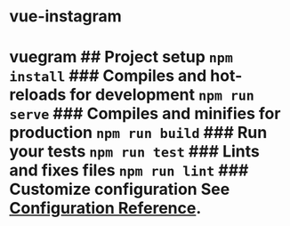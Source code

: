 # vue-instagram
# vuegram  ## Project setup ``` npm install ```  ### Compiles and hot-reloads for development ``` npm run serve ```  ### Compiles and minifies for production ``` npm run build ```  ### Run your tests ``` npm run test ```  ### Lints and fixes files ``` npm run lint ```  ### Customize configuration See [Configuration Reference](https://cli.vuejs.org/config/).
